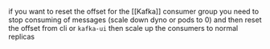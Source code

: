 if you want to reset the offset for the [[Kafka]] consumer group you need to stop consuming of messages (scale down dyno or pods to 0) and then reset the offset from cli or `kafka-ui` then scale up the consumers to normal replicas